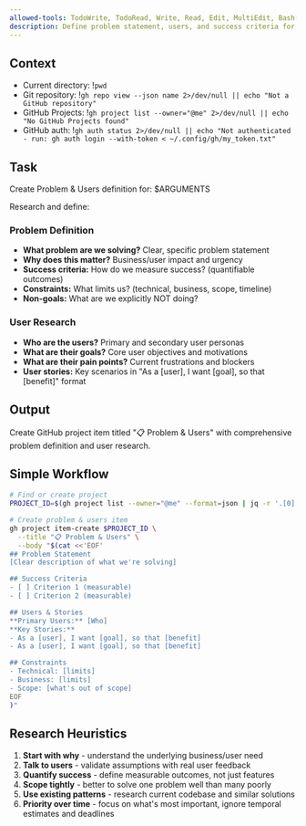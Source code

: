 ```yaml
---
allowed-tools: TodoWrite, TodoRead, Write, Read, Edit, MultiEdit, Bash(git *), Bash(gh *), Glob, Grep, LS, WebFetch, WebSearch, Task, mcp__codeloops__*
description: Define problem statement, users, and success criteria for a feature request
---
```


## Context

- Current directory: !`pwd`
- Git repository: !`gh repo view --json name 2>/dev/null || echo "Not a GitHub repository"`
- GitHub Projects: !`gh project list --owner="@me" 2>/dev/null || echo "No GitHub Projects found"`
- GitHub auth: !`gh auth status 2>/dev/null || echo "Not authenticated - run: gh auth login --with-token < ~/.config/gh/my_token.txt"`

## Task

Create Problem & Users definition for: $ARGUMENTS

Research and define:

### Problem Definition
- **What problem are we solving?** Clear, specific problem statement
- **Why does this matter?** Business/user impact and urgency
- **Success criteria:** How do we measure success? (quantifiable outcomes)
- **Constraints:** What limits us? (technical, business, scope, timeline)
- **Non-goals:** What are we explicitly NOT doing?

### User Research
- **Who are the users?** Primary and secondary user personas
- **What are their goals?** Core user objectives and motivations  
- **What are their pain points?** Current frustrations and blockers
- **User stories:** Key scenarios in "As a [user], I want [goal], so that [benefit]" format

## Output

Create GitHub project item titled "📋 Problem & Users" with comprehensive problem definition and user research.

## Simple Workflow

```bash
# Find or create project
PROJECT_ID=$(gh project list --owner="@me" --format=json | jq -r '.[0].id' 2>/dev/null)

# Create problem & users item
gh project item-create $PROJECT_ID \
  --title "📋 Problem & Users" \
  --body "$(cat <<'EOF'
## Problem Statement
[Clear description of what we're solving]

## Success Criteria
- [ ] Criterion 1 (measurable)
- [ ] Criterion 2 (measurable)

## Users & Stories
**Primary Users:** [Who]
**Key Stories:**
- As a [user], I want [goal], so that [benefit]
- As a [user], I want [goal], so that [benefit]

## Constraints
- Technical: [limits]
- Business: [limits]  
- Scope: [what's out of scope]
EOF
)"
```

## Research Heuristics

1. **Start with why** - understand the underlying business/user need
2. **Talk to users** - validate assumptions with real user feedback
3. **Quantify success** - define measurable outcomes, not just features
4. **Scope tightly** - better to solve one problem well than many poorly
5. **Use existing patterns** - research current codebase and similar solutions
6. **Priority over time** - focus on what's most important, ignore temporal estimates and deadlines